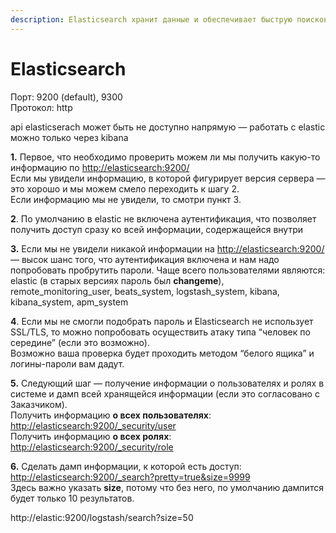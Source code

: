 ```yaml
---
description: Elasticsearch хранит данные и обеспечивает быструю поисковую систему
---
```


# Elasticsearch

Порт: 9200 (default), 9300\
Протокол: http

api elasticserach может быть не доступно напрямую — работать с elastic можно только через kibana

**1.** Первое, что необходимо проверить можем ли мы получить какую-то информацию по [http://elasticsearch:9200/](http://elasticsearch:9200)\
Если мы увидели информацию, в которой фигурирует версия сервера — это хорошо и мы можем смело переходить к шагу 2.\
Если информацию мы не увидели, то смотри пункт 3.

**2**. По умолчанию в elastic не включена аутентификация, что позволяет получить доступ сразу ко всей информации, содержащейся внутри

**3.** Если мы не увидели никакой информации на [http://elasticsearch:9200/](http://elasticsearch:9200) — высок шанс того, что аутентификация включена и нам надо попробовать пробрутить пароли. Чаще всего пользователями являются: elastic (в старых версиях пароль был **changeme**), remote\_monitoring\_user, beats\_system, logstash\_system, kibana, kibana\_system, apm\_system

**4**. Если мы не смогли подобрать пароль и Elasticsearch не использует SSL/TLS, то можно попробовать осуществить атаку типа “человек по середине” (если это возможно).\
Возможно ваша проверка будет проходить методом “белого ящика” и логины-пароли вам дадут.

**5.** Следующий шаг — получение информации о пользователях и ролях в системе и дамп всей хранящейся информации (если это согласовано с Заказчиком).\
Получить информацию **о всех пользователях**:\
[http://elasticsearch:9200/\_security/user](http://elasticsearch:9200/\_security/user)\
Получить информацию **о всех ролях**:\
[http://elasticsearch:9200/\_security/role](http://elasticsearch:9200/\_security/role)

**6.** Сделать дамп информации, к которой есть доступ:\
[http://elasticsearch:9200/\_search?pretty=true\&size=9999](http://elasticsearch:9200/\_search?pretty=true\&size=9999)\
Здесь важно указать **size**, потому что без него, по умолчанию дампится будет только 10 результатов.

http://elastic:9200/logstash/search?size=50

